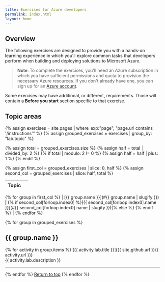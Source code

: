 ```yaml
---
title: Exercises for Azure developers
permalink: index.html
layout: home
---
```


<!--<link rel="stylesheet" href="/assets/topic-columns.css">-->

## Overview

The following exercises are designed to provide you with a hands-on learning experience in which you'll explore common tasks that developers perform when building and deploying solutions to Microsoft Azure.

> **Note**: To complete the exercises, you'll need an Azure subscription in which you have sufficient permissions and quota to provision the necessary Azure resources. If you don't already have one, you can sign up for an [Azure account](https://azure.microsoft.com/free). 

Some exercises may have additional, or different, requirements. Those will contain a **Before you start** section specific to that exercise.

## Topic areas
{% assign exercises = site.pages | where_exp:"page", "page.url contains '/instructions'" %}
{% assign grouped_exercises = exercises | group_by: "lab.topic" %}


{% assign total = grouped_exercises.size %}
{% assign half = total | divided_by: 2 %}
{% if total | modulo: 2 != 0 %}
	{% assign half = half | plus: 1 %}
{% endif %}

{% assign first_col = grouped_exercises | slice: 0, half %}
{% assign second_col = grouped_exercises | slice: half, total %}

| Topic |  |
|---|---|
{% for group in first_col %}
| [{{ group.name }}](#{{ group.name | slugify }}) | {% if second_col[forloop.index0] %}[{{ second_col[forloop.index0].name }}](#{{ second_col[forloop.index0].name | slugify }}){% else %} {% endif %} |
{% endfor %}

{% for group in grouped_exercises %}

## <a id="{{ group.name | slugify }}"></a>{{ group.name }} 

{% for activity in group.items %}
[{{ activity.lab.title }}]({{ site.github.url }}{{ activity.url }}) <br/> {{ activity.lab.description }}

---

{% endfor %}
<a href="#overview">Return to top</a>
{% endfor %}

